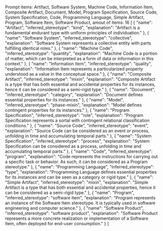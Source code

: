 Prompt items: 
Artifact, Software System, Machine Code, Information Item, Composite Artifact, Document, Model, Program Specification, Source Code, System Specification, Code, Programming Language, Simple Artifact, Program, Software Item, Software Product, 
amout of items: 16
 [
{
    "name": "Artifact",
    "inferred_stereotype": "kind",
    "explanation": "Artifact is a fundamental endurant type with uniform principles of individuation."
},
{
    "name": "Software System",
    "inferred_stereotype": "collective",
    "explanation": "Software System represents a collective entity with parts fulfilling identical roles."
},
{
    "name": "Machine Code",
    "inferred_stereotype": "quantity",
    "explanation": "Machine Code is a portion of matter, which can be interpreted as a form of data or information in this context."
},
{
    "name": "Information Item",
    "inferred_stereotype": "quality",
    "explanation": "Information Item represents a particularized property understood as a value in the conceptual space."
},
{
    "name": "Composite Artifact",
    "inferred_stereotype": "mixin",
    "explanation": "Composite Artifact is a type that has both essential and accidental properties for its instances, hence it can be considered as a semi-rigid type."
},
{
    "name": "Document",
    "inferred_stereotype": "category",
    "explanation": "Document defines essential properties for its instances."
},
{
    "name": "Model",
    "inferred_stereotype": "phase-mixin",
    "explanation": "Model defines contingent properties for its instances."
},
{
    "name": "Program Specification",
    "inferred_stereotype": "role",
    "explanation": "Program Specification represents a sortal with contingent relational classification conditions."
},
{
    "name": "Source Code",
    "inferred_stereotype": "event",
    "explanation": "Source Code can be considered as an event or process, unfolding in time and accumulating temporal parts."
},
{
    "name": "System Specification",
    "inferred_stereotype": "process",
    "explanation": "System Specification can be considered as a process, unfolding in time and accumulating temporal parts."
},
{
    "name": "Code",
    "inferred_stereotype": "program",
    "explanation": "Code represents the instructions for carrying out a specific task or behavior. As such, it can be considered as a Program stereotype."
},
{
    "name": "Programming Language",
    "inferred_stereotype": "type",
    "explanation": "Programming Language defines essential properties for its instances and can be seen as a category or rigid type."
},
{
    "name": "Simple Artifact",
    "inferred_stereotype": "mixin",
    "explanation": "Simple Artifact is a type that has both essential and accidental properties, hence it can be considered as a semi-rigid type."
},
{
    "name": "Program",
    "inferred_stereotype": "software item",
    "explanation": "Program represents an instance of the Software Item stereotype. It is typically used in software engineering and computer science."
},
{
    "name": "Software Product",
    "inferred_stereotype": "software product",
    "explanation": "Software Product represents a more concrete realization or implementation of a Software Item, often deployed for end-user consumption."
}
]
